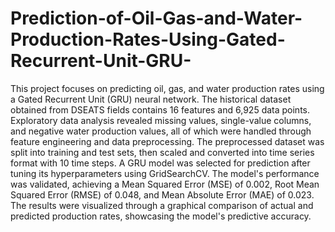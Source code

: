 # Prediction-of-Oil-Gas-and-Water-Production-Rates-Using-Gated-Recurrent-Unit-GRU-
This project focuses on predicting oil, gas, and water production rates using a Gated Recurrent Unit (GRU) neural network. The historical dataset obtained from DSEATS fields contains 16 features and 6,925 data points. Exploratory data analysis revealed missing values, single-value columns, and negative water production values, all of which were handled through feature engineering and data preprocessing. The preprocessed dataset was split into training and test sets, then scaled and converted into time series format with 10 time steps. A GRU model was selected for prediction after tuning its hyperparameters using GridSearchCV. The model's performance was validated, achieving a Mean Squared Error (MSE) of 0.002, Root Mean Squared Error (RMSE) of 0.048, and Mean Absolute Error (MAE) of 0.023. The results were visualized through a graphical comparison of actual and predicted production rates, showcasing the model's predictive accuracy.

